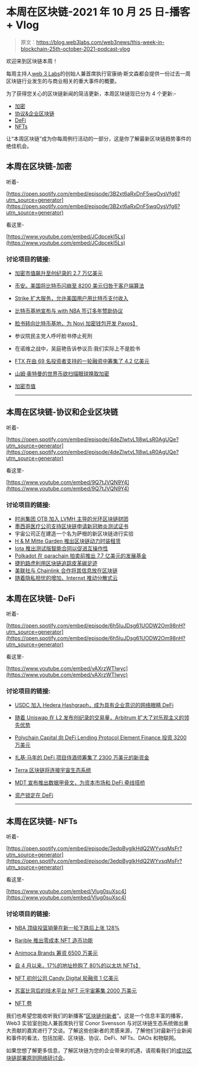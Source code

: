 # 本周在区块链-2021 年 10 月 25 日-播客+ Vlog

> 原文：<https://blog.web3labs.com/web3news/this-week-in-blockchain-25th-october-2021-podcast-vlog>

欢迎来到区块链本周！

每周主持人[](https://twitter.com/conors10%E2%80%8B%E2%80%8B)[web 3 Labs](https://www.web3labs.com/)的创始人兼首席执行官康纳·斯文森都会提供一份过去一周区块链行业发生的与商业相关的重大事件的概要。

为了获得您关心的区块链新闻的简洁更新，本周区块链现已分为 4 个更新:-

*   [加密](#Crypto)
*   [协议&企业区块链](#Enterprise)
*   [DeFi](#DeFi)
*   [NFTs](#NFTs)

让“本周区块链”成为你每周例行活动的一部分，这是你了解最新区块链趋势事件的绝佳机会。

## 本周在区块链-加密

听着-

[https://open.spotify.com/embed/episode/3B2xt6aRxDnF5wqOysVfg6?utm_source=generator](https://open.spotify.com/embed/episode/3B2xt6aRxDnF5wqOysVfg6?utm_source=generator)

看这里-

[https://www.youtube.com/embed/JCdpcekI5Ls](https://www.youtube.com/embed/JCdpcekI5Ls)

### 讨论项目的链接:

*   [加密市值飙升至创纪录的 2.7 万亿美元](https://www.coindesk.com/markets/2021/10/21/crypto-market-cap-surges-to-new-record-27-trillion/)
*   [币安。美国将比特币闪崩至 8200 美元归咎于客户端算法](https://www.theblockcrypto.com/post/121657/binance-us-blames-bitcoin-flash-crash-to-8200-on-a-bug-in-a-clients-trading-algorithm)
*   [Strike 扩大服务，允许美国用户用比特币支付收入](https://www.coinspeaker.com/strike-us-income-payment-bitcoin/)
*   [比特币基地宣布与 with NBA 签订多年赞助协议](https://www.theblockcrypto.com/linked/121316/coinbase-announces-multiyear-sponsorship-deal-with-nba-wnba)
*   [脸书转向比特币基地，为 Novi 加密钱包开发 Paxos】](https://decrypt.co/83816/facebook-turns-to-coinbase-paxos-novi-crypto-wallet)
*   参议院民主党人呼吁脸书停止死刑
*   在诺维之战中，吴庭艳告诉参议员:我们实际上不是脸书
*   [FTX 在由 69 名投资者支持的一轮融资中筹集了 4.2 亿美元](https://www.theblockcrypto.com/post/121428/ftx-420-million-round-69-investors-tiger-ribbit)
*   [山姆·奥特曼的世界币欲扫描眼球换取加密](https://techcrunch.com/2021/10/21/sam-altmans-worldcoin-wants-to-scan-every-humans-eyeball-and-give-them-crypto-in-exchange/)
*   [加密市值](https://coinmarketcap.com/charts/)

    * * *

## 本周在区块链-协议和企业区块链

听着-

[https://open.spotify.com/embed/episode/4deZIwtvL1I8wLsR0AgUQe?utm_source=generator](https://open.spotify.com/embed/episode/4deZIwtvL1I8wLsR0AgUQe?utm_source=generator)

看这里-

[https://www.youtube.com/embed/9Q7tJVQN9Y4](https://www.youtube.com/embed/9Q7tJVQN9Y4)

### 讨论项目的链接:

*   [时尚集团 OTB 加入 LVMH 主导的光环区块链财团](https://www.ledgerinsights.com/fashion-group-otb-joins-lvmh-led-aura-blockchain-consortium/)
*   [墨西哥医疗公司支持区块链申请新冠肺炎测试证书](https://cointelegraph.com/news/mexican-medical-firm-embraces-blockchain-for-covid-test-certificates)
*   宇宙公司正在建造一个名为萨根的新区块链进行实验
*   [H & M Mitte Garden 推出区块链动力时装租赁](https://www.ledgerinsights.com/hm-mitte-garden-launches-blockchain-powered-fashion-rentals/)
*   [Iota 推出测试版智能合同以促进互操作性](https://cointelegraph.com/news/iota-launches-beta-smart-contracts-to-foster-interoperability)
*   [Polkadot 在 parachain 拍卖前推出 7.7 亿美元的发展基金](https://cointelegraph.com/news/polkadot-unveils-770m-development-fund-ahead-of-parachain-auctions)
*   [捷豹路虎利用区块链追踪皮革碳足迹](https://www.ledgerinsights.com/jaguar-land-rover-uses-blockchain-to-track-leather-carbon-footprint/)
*   [美联社与 Chainlink 合作将其信息放在区块链](https://www.theblockcrypto.com/linked/121679/associated-press-partners-with-chainlink-to-put-its-journalistic-information-on-blockchain)
*   [随着隐私担忧的增加，Internxt 推动分散式云](https://cointelegraph.com/news/breaking-google-s-monopoly-internxt-pushes-decentralized-cloud-as-privacy-concerns-grow)

## 本周在区块链- DeFi

听着-

[https://open.spotify.com/embed/episode/6h5IuJDsg61UODW2Om98nH?utm_source=generator](https://open.spotify.com/embed/episode/6h5IuJDsg61UODW2Om98nH?utm_source=generator)

看这里-

[https://www.youtube.com/embed/vAXrzWTIwyc](https://www.youtube.com/embed/vAXrzWTIwyc)

### 讨论项目的链接:

*   [USDC 加入 Hedera Hashgraph，成为具有企业意识的网络眼睛 DeFi](https://www.coindesk.com/business/2021/10/18/usdc-added-to-hedera-hashgraph-as-enterprise-minded-network-eyes-defi/)
*   [随着 Uniswap 在 L2 发布创纪录的交易量，Arbitrum 扩大了对乐观主义的领先优势](https://cointelegraph.com/news/arbitrum-extends-lead-over-optimism-as-uniswap-posts-record-volume-on-l2)
*   [Polychain Capital 向 DeFi Lending Protocol Element Finance 投资 3200 万美元](https://decrypt.co/83784/polychain-capital-joins-32m-investment-defi-lending-protocol-element-finance)
*   [扎基·马年的 DeFi 项目侍酒师筹集了 2300 万美元的新资金](https://www.theblockcrypto.com/linked/121495/sommelier-finance-defi-zaki-manian-series-a-funding)
*   [Terra 区块链将连接宇宙生态系统](https://thedefiant.io/terra-connects-with-cosmos/)
*   [MDT 宣布推出数据甲骨文，为资本市场和 DeFi 牵线搭桥](https://coinjournal.net/news/mdt-announces-data-oracle-for-bridging-capital-market-and-defi)
*   [资产锁定在 DeFi](https://www.coingecko.com/en/categories/decentralized-finance-defi)

    * * *

## 本周在区块链- NFTs

听着-

[https://open.spotify.com/embed/episode/3edpBygIkHdQ2WYvsqMsFr?utm_source=generator](https://open.spotify.com/embed/episode/3edpBygIkHdQ2WYvsqMsFr?utm_source=generator)

看这里-

[https://www.youtube.com/embed/Vlug0suXsc4](https://www.youtube.com/embed/Vlug0suXsc4)

### 讨论项目的链接:

*   [NBA 顶级投篮销量在新一轮下跌后上涨 128%](https://decrypt.co/83668/nba-top-shot-sales-up-128-after-new-drop-features-shaquille-oneal)

*   [Rarible 推出零成本 NFT 造币功能](https://cointelegraph.com/news/rarible-introduces-zero-cost-nft-minting-feature)

*   [Animoca Brands 筹资 6500 万美元](https://decrypt.co/83853/animoca-brands-raises-65m-ubisoft-nft-gaming-push)

*   [自 4 月以来，17%的地址抢购了 80%的以太坊 NFTs】](https://cointelegraph.com/news/17-of-addresses-snapped-up-80-of-all-ethereum-nfts-since-april)

*   [NFT 初创公司 Candy Digital 轮融资 1 亿美元](https://www.theblockcrypto.com/linked/121632/nft-startup-candy-digital-raises-100-million-in-series-a-round)

*   [苏富比背后的技术平台 NFT 元宇宙筹集 2000 万美元](https://decrypt.co/84004/tech-platform-mojito-sothebys-nft-metaverse-raises-20-million)

*   [NFT 卷](https://nonfungible.com/market/history)

我们也希望您能收听我们的新播客“[区块链创新者](https://podcast.web3labs.com/)”。这是一个信息丰富的播客，Web3 实验室创始人兼首席执行官 Conor Svensson 与对区块链生态系统做出重大贡献的嘉宾进行了交谈。了解这些创新者的灵感来源，了解他们对最新行业新闻和事件的看法，包括加密、区块链、协议、DeFi、NFTs、DAOs 和物联网。

如果您想了解更多信息，了解区块链为您的企业带来的机遇，请观看我们的[成功区块链部署原则网络研讨会](https://www.web3labs.com/principles-webinar)。